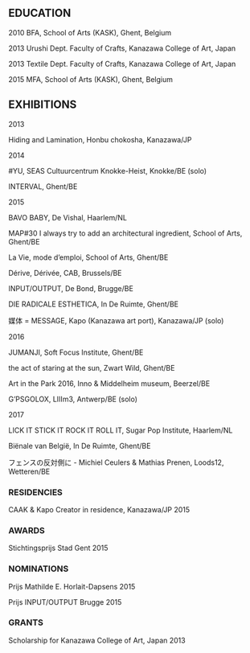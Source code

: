 

## EDUCATION

2010 BFA, School of Arts (KASK), Ghent, Belgium


2013 Urushi Dept. Faculty of Crafts, Kanazawa College of Art, Japan


2013 Textile Dept. Faculty of Crafts, Kanazawa College of Art, Japan


2015 MFA, School of Arts (KASK), Ghent, Belgium




## EXHIBITIONS

2013

Hiding and Lamination, Honbu chokosha, Kanazawa/JP

2014


#YU, SEAS Cultuurcentrum Knokke-Heist, Knokke/BE (solo)


INTERVAL, Ghent/BE

2015

BAVO BABY, De Vishal, Haarlem/NL

MAP#30 I always try to add an architectural ingredient, School of Arts, Ghent/BE

La Vie, mode d’emploi, School of Arts, Ghent/BE

Dérive, Dérivée, CAB, Brussels/BE

INPUT/OUTPUT, De Bond, Brugge/BE

DIE RADICALE ESTHETICA, In De Ruimte, Ghent/BE

媒体 = MESSAGE, Kapo (Kanazawa art port), Kanazawa/JP (solo)

2016

JUMANJI, Soft Focus Institute, Ghent/BE

the act of staring at the sun, Zwart Wild, Ghent/BE

Art in the Park 2016, Inno & Middelheim museum, Beerzel/BE

G’PSGOLOX, LIIIm3, Antwerp/BE (solo)

2017

LICK IT STICK IT ROCK IT ROLL IT, Sugar Pop Institute, Haarlem/NL

Biënale van België, In De Ruimte, Ghent/BE

フェンスの反対側に - Michiel Ceulers & Mathias Prenen, Loods12, Wetteren/BE

### RESIDENCIES

CAAK & Kapo Creator in residence, Kanazawa/JP 2015

### AWARDS

Stichtingsprijs Stad Gent 2015

### NOMINATIONS

Prijs Mathilde E. Horlait-Dapsens 2015

Prijs INPUT/OUTPUT Brugge 2015

### GRANTS

Scholarship for Kanazawa College of Art, Japan 2013